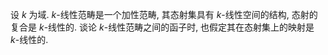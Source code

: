设 $k$ 为域. $k$-线性范畴是一个加性范畴, 其态射集具有 $k$-线性空间的结构, 态射的复合是 $k$-线性的. 谈论 $k$-线性范畴之间的函子时, 也假定其在态射集上的映射是 $k$-线性的.

